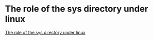 # The role of the sys directory under linux
[The role of the sys directory under linux](https://aiwithcloud.com/2022/09/16/the_role_of_the_sys_directory_under_linux/)